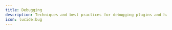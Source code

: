 ```yaml
---
title: Debugging
description: Techniques and best practices for debugging plugins and handling errors in your language module development process.
icon: lucide:bug
---
```

